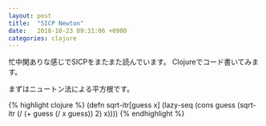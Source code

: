 ```yaml
---
layout: post
title:  "SICP Newton"
date:   2018-10-23 09:31:06 +0900
categories: clojure
---
```

忙中閑ありな感じでSICPをまたまた読んでいます。
Clojureでコード書いてみます。

まずはニュートン法による平方根です。

{% highlight clojure %}
(defn sqrt-itr[guess x]
  (lazy-seq
   (cons guess
         (sqrt-itr (/ (+ guess (/ x guess)) 2) x))))
{% endhighlight %}


[jekyll-docs]: http://jekyllrb.com/docs/home
[jekyll-gh]:   https://github.com/jekyll/jekyll
[jekyll-talk]: https://talk.jekyllrb.com/
